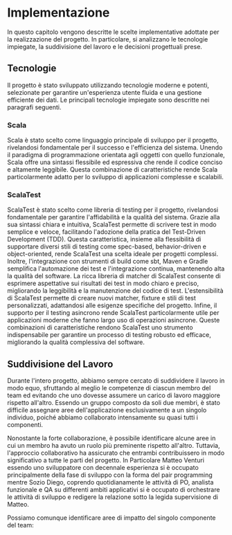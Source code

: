 # Implementazione

In questo capitolo vengono descritte le scelte implementative adottate per la realizzazione del progetto. In particolare, si analizzano le tecnologie impiegate, la suddivisione del lavoro e le decisioni progettuali prese.

## Tecnologie

Il progetto è stato sviluppato utilizzando tecnologie moderne e potenti, selezionate per garantire un'esperienza utente fluida e una gestione efficiente dei dati. Le principali tecnologie impiegate sono descritte nei paragrafi seguenti.

### Scala

Scala è stato scelto come linguaggio principale di sviluppo per il progetto, rivelandosi fondamentale per il successo e l'efficienza del sistema. Unendo il paradigma di programmazione orientata agli oggetti con quello funzionale, Scala offre una sintassi flessibile ed espressiva che rende il codice conciso e altamente leggibile. Questa combinazione di caratteristiche rende Scala particolarmente adatto per lo sviluppo di applicazioni complesse e scalabili.

### ScalaTest
ScalaTest è stato scelto come libreria di testing per il progetto, rivelandosi fondamentale per garantire l'affidabilità e la qualità del sistema. Grazie alla sua sintassi chiara e intuitiva, ScalaTest permette di scrivere test in modo semplice e veloce, facilitando l'adozione della pratica del Test-Driven Development (TDD). Questa caratteristica, insieme alla flessibilità di supportare diversi stili di testing come spec-based, behavior-driven e object-oriented, rende ScalaTest una scelta ideale per progetti complessi. Inoltre, l'integrazione con strumenti di build come sbt, Maven e Gradle semplifica l'automazione dei test e l'integrazione continua, mantenendo alta la qualità del software. La ricca libreria di matcher di ScalaTest consente di esprimere aspettative sui risultati dei test in modo chiaro e preciso, migliorando la leggibilità e la manutenzione del codice di test. L'estensibilità di ScalaTest permette di creare nuovi matcher, fixture e stili di test personalizzati, adattandosi alle esigenze specifiche del progetto. Infine, il supporto per il testing asincrono rende ScalaTest particolarmente utile per applicazioni moderne che fanno largo uso di operazioni asincrone. Queste combinazioni di caratteristiche rendono ScalaTest uno strumento indispensabile per garantire un processo di testing robusto ed efficace, migliorando la qualità complessiva del software.


## Suddivisione del Lavoro

Durante l'intero progetto, abbiamo sempre cercato di suddividere il lavoro in modo equo, sfruttando al meglio le competenze di ciascun membro del team ed evitando che uno dovesse assumere un carico di lavoro maggiore rispetto all'altro. Essendo un gruppo composto da soli due membri, è stato difficile assegnare aree dell'applicazione esclusivamente a un singolo individuo, poiché abbiamo collaborato intensamente su quasi tutti i componenti.

Nonostante la forte collaborazione, è possibile identificare alcune aree in cui un membro ha avuto un ruolo più preminente rispetto all'altro. Tuttavia, l'approccio collaborativo ha assicurato che entrambi contribuissero in modo significativo a tutte le parti del progetto. In Particolare Matteo Venturi essendo uno sviluppatore con decennale esperienza si è occupato principalmente della fase di sviluppo con la forma del pair programming mentre Sozio Diego, coprendo quotidianamente le attività di PO, analista funzionale e QA su differenti ambiti applicativi si è occupato di orchestrare le attività di sviluppo e redigere la relazione sotto la legida supervisione di Matteo. 

Possiamo comunque identificare aree di impatto del singolo componente del team: 



